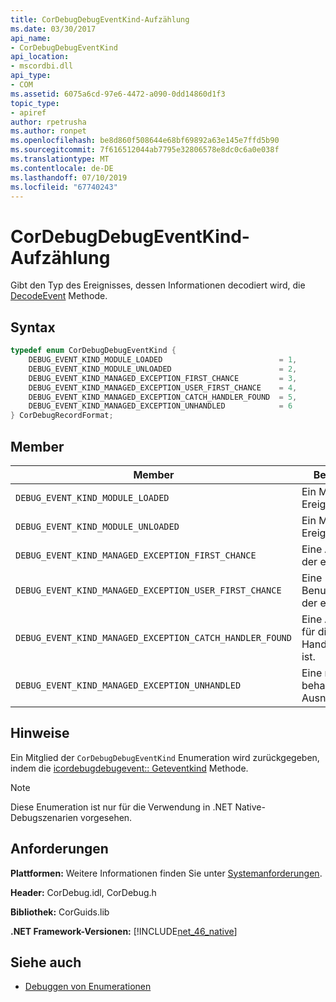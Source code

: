 ```yaml
---
title: CorDebugDebugEventKind-Aufzählung
ms.date: 03/30/2017
api_name:
- CorDebugDebugEventKind
api_location:
- mscordbi.dll
api_type:
- COM
ms.assetid: 6075a6cd-97e6-4472-a090-0dd14860d1f3
topic_type:
- apiref
author: rpetrusha
ms.author: ronpet
ms.openlocfilehash: be8d860f508644e68bf69892a63e145e7ffd5b90
ms.sourcegitcommit: 7f616512044ab7795e32806578e8dc0c6a0e038f
ms.translationtype: MT
ms.contentlocale: de-DE
ms.lasthandoff: 07/10/2019
ms.locfileid: "67740243"
---
```

# <a name="cordebugdebugeventkind-enumeration"></a>CorDebugDebugEventKind-Aufzählung
Gibt den Typ des Ereignisses, dessen Informationen decodiert wird, die [DecodeEvent](../../../../docs/framework/unmanaged-api/debugging/icordebugprocess6-decodeevent-method.md) Methode.  
  
## <a name="syntax"></a>Syntax  
  
```cpp  
typedef enum CorDebugDebugEventKind {  
    DEBUG_EVENT_KIND_MODULE_LOADED                          = 1,  
    DEBUG_EVENT_KIND_MODULE_UNLOADED                        = 2,  
    DEBUG_EVENT_KIND_MANAGED_EXCEPTION_FIRST_CHANCE         = 3,  
    DEBUG_EVENT_KIND_MANAGED_EXCEPTION_USER_FIRST_CHANCE    = 4,  
    DEBUG_EVENT_KIND_MANAGED_EXCEPTION_CATCH_HANDLER_FOUND  = 5,  
    DEBUG_EVENT_KIND_MANAGED_EXCEPTION_UNHANDLED            = 6  
} CorDebugRecordFormat;  
```  
  
## <a name="members"></a>Member  
  
|Member|Beschreibung|  
|------------|-----------------|  
|`DEBUG_EVENT_KIND_MODULE_LOADED`|Ein Modullade-Ereignis.|  
|`DEBUG_EVENT_KIND_MODULE_UNLOADED`|Ein Modulentlade-Ereignis.|  
|`DEBUG_EVENT_KIND_MANAGED_EXCEPTION_FIRST_CHANCE`|Eine Ausnahme der ersten Chance.|  
|`DEBUG_EVENT_KIND_MANAGED_EXCEPTION_USER_FIRST_CHANCE`|Eine Benutzerausnahme der ersten Chance.|  
|`DEBUG_EVENT_KIND_MANAGED_EXCEPTION_CATCH_HANDLER_FOUND`|Eine Ausnahme, für die ein `catch`-Handler vorhanden ist.|  
|`DEBUG_EVENT_KIND_MANAGED_EXCEPTION_UNHANDLED`|Eine nicht behandelte Ausnahme.|  
  
## <a name="remarks"></a>Hinweise  
 Ein Mitglied der `CorDebugDebugEventKind` Enumeration wird zurückgegeben, indem die [icordebugdebugevent:: Geteventkind](../../../../docs/framework/unmanaged-api/debugging/icordebugdebugevent-geteventkind-method.md) Methode.  
  
> [!NOTE]
>  Diese Enumeration ist nur für die Verwendung in .NET Native-Debugszenarien vorgesehen.  
  
## <a name="requirements"></a>Anforderungen  
 **Plattformen:** Weitere Informationen finden Sie unter [Systemanforderungen](../../../../docs/framework/get-started/system-requirements.md).  
  
 **Header:** CorDebug.idl, CorDebug.h  
  
 **Bibliothek:** CorGuids.lib  
  
 **.NET Framework-Versionen:** [!INCLUDE[net_46_native](../../../../includes/net-46-native-md.md)]  
  
## <a name="see-also"></a>Siehe auch

- [Debuggen von Enumerationen](../../../../docs/framework/unmanaged-api/debugging/debugging-enumerations.md)
